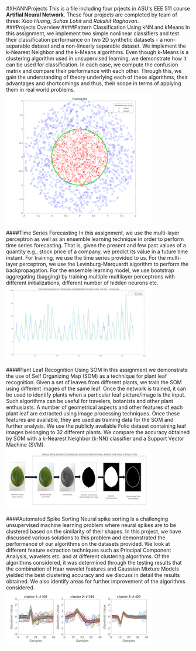 #XHANNProjects
This is a file including four prjects in ASU's EEE 511 course **Artifial Neural Network**. These four projects are completed by team of three: *Xiao Huang*, *Suhas Lohit* and *Rakshit Raghavan*.  
###Projects Overview
####Pattern Classification Using kNN and kMeans
In this assignment, we implement two simple nonlinear classifiers and test their classification performance on two 2D synthetic datasets - a non-separable dataset and a non-linearly separable dataset. We implement the k-Nearest Neighbor and the k-Means algorithms. Even though k-Means is a clustering algorithm used in unsupervised learning, we demonstrate how it can be used for classification. In each case, we compute the confusion matrix and compare their performance with each other. Through this, we gain the understanding of theory underlying each of these algorithms, their advantages and shortcomings and thus, their scope in terms of applying them in real world problems.  
![fig1](./fig/fig1.png)

####Time Series Forecasting
In this assignment, we use the multi-layer perceptron as well as an ensemble learning technique in order to perform time series forecasting. That is, given the present and few past values of a quantity e.g., stock price of a company, we predict its value in a future time instant. For training, we use the time series provided to us. For the multi-layer perceptron, we use the Levinburg-Marquardt algorithm to perform the backpropagation. For the ensemble learning model, we use bootstrap aggregating (bagging) by training multiple multilayer perceptrons with different initializations, different number of hidden neurons etc.  
![fig2](./fig/fig2.png)

####Plant Leaf Recognition Using SOM
In this assignment we demonstrate the use of Self Organizing Map (SOM) as a technique for plant leaf recognition. Given a set of leaves from different plants, we train the SOM
using different images of the same leaf. Once the network is trained, it can be used to identify plants when a particular leaf picture/image is the input. Such algorithms can be useful
for travelers, botanists and other plant enthusiasts. A number of geometrical aspects and other features of each plant leaf are extracted using image processing techniques. Once these
features are available, they are used as training data for the SOM and further analysis. We use the publicly available Folio dataset containing leaf images belonging to 32 different plants.
We compare the accuracy obtained by SOM with a k-Nearest Neighbor (k-NN) classifier and a Support Vector Machine (SVM).    
![fig3](./fig/fig3.png)  

####Automated Spike Sorting
Neural spike sorting is a challenging unsupervised machine learning problem where neural spikes are to be clustered based on the similarity of their shapes. In this project, we have discussed various solutions to this problem and demonstrated the performance of our algorithms on the datasets provided. We look at different feature extraction techniques such as Principal Component Analysis, wavelets etc. and at different clustering algorithms. Of the algorithms considered, it was determined through the testing results that the combination of Haar wavelet features and Gaussian Mixture Models yielded the best clustering accuracy and we discuss in detail the results obtained. We also identify areas for further improvement of the algorithms considered.  
![fig4](./fig/fig4.png)